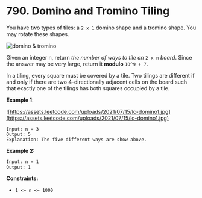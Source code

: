 # 790. Domino and Tromino Tiling

You have two types of tiles: a `2 x 1` domino shape and a tromino shape. You may rotate these shapes.

![domino & tromino](https://assets.leetcode.com/uploads/2021/07/15/lc-domino.jpg)

Given an integer n, return *the number of ways to tile an* `2 x n` *board*. Since the answer may be very large, return it **modulo** `10^9 + 7`.

In a tiling, every square must be covered by a tile. Two tilings are  different if and only if there are two 4-directionally adjacent cells on the board such that exactly one of the tilings has both squares  occupied by a tile.

**Example 1:**

![https://assets.leetcode.com/uploads/2021/07/15/lc-domino1.jpg](https://assets.leetcode.com/uploads/2021/07/15/lc-domino1.jpg)

```()
Input: n = 3
Output: 5
Explanation: The five different ways are show above.
```

**Example 2:**

```()
Input: n = 1
Output: 1
```

**Constraints:**

- `1 <= n <= 1000`
